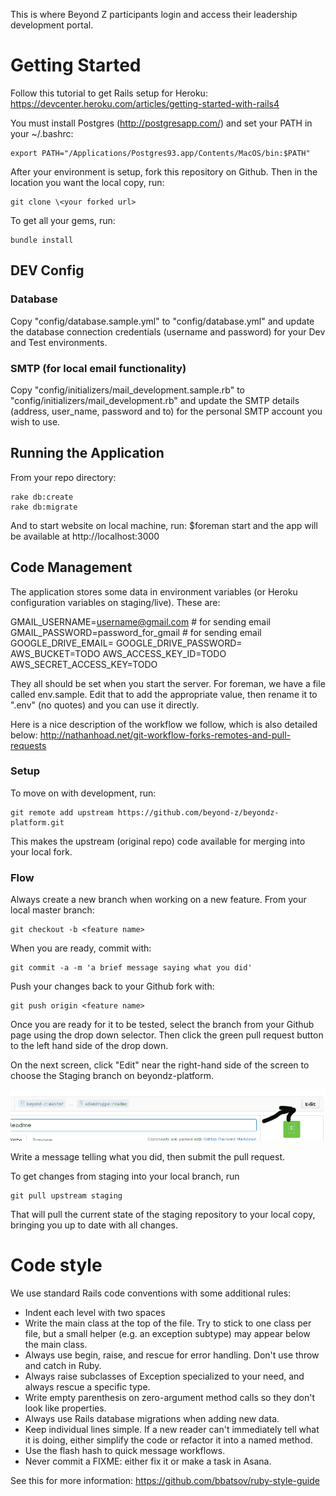This is where Beyond Z participants login and access their leadership development portal.


# Getting Started


Follow this tutorial to get Rails setup for Heroku:
https://devcenter.heroku.com/articles/getting-started-with-rails4

You must install Postgres (http://postgresapp.com/)
and set your PATH in your ~/.bashrc:

	export PATH="/Applications/Postgres93.app/Contents/MacOS/bin:$PATH"

After your environment is setup, fork this repository on Github. Then in the location you want the local copy, run:

	git clone \<your forked url>

To get all your gems, run:

	bundle install

## DEV Config

### Database
Copy "config/database.sample.yml" to "config/database.yml" and update the database connection credentials (username and password) for your Dev and Test environments.

### SMTP (for local email functionality)
Copy "config/initializers/mail\_development.sample.rb" to "config/initializers/mail\_development.rb" and update the SMTP details (address, user_name, password and to) for the personal SMTP account you wish to use.

## Running the Application 
From your repo directory:

	rake db:create
	rake db:migrate

And to start website on local machine, run: $foreman start and the app will be available at http://localhost:3000

## Code Management
The application stores some data in environment variables (or Heroku configuration variables on staging/live). These are:

GMAIL_USERNAME=username@gmail.com # for sending email
GMAIL_PASSWORD=password_for_gmail # for sending email
GOOGLE_DRIVE_EMAIL=<email>
GOOGLE_DRIVE_PASSWORD=<password>
AWS_BUCKET=TODO
AWS_ACCESS_KEY_ID=TODO
AWS_SECRET_ACCESS_KEY=TODO

They all should be set when you start the server. For foreman, we have a file called env.sample. Edit that to add the appropriate value, then rename it to ".env" (no quotes) and you can use it directly.

Here is a nice description of the workflow we follow, which is also
detailed below:
http://nathanhoad.net/git-workflow-forks-remotes-and-pull-requests 

### Setup
To move on with development, run:

	git remote add upstream https://github.com/beyond-z/beyondz-platform.git
	
	
This makes the upstream (original repo) code available for merging into your local fork.

### Flow

Always create a new branch when working on a new feature. From your local master branch:

	git checkout -b <feature name>

When you are ready, commit with:

	git commit -a -m 'a brief message saying what you did'

Push your changes back to your Github fork with:

	git push origin <feature name>

Once you are ready for it to be tested, select the branch from your Github page using the drop down selector. Then click the green pull request button to the left hand side of the drop down.

On the next screen, click "Edit" near the right-hand side of the screen to choose the Staging branch on beyondz-platform.

![Edit location](docs/edit-branch.png)


Write a message telling what you did, then submit the pull request.


To get changes from staging into your local branch, run

	git pull upstream staging

That will pull the current state of the staging repository to your local copy, bringing you up to date with all changes.

# Code style

We use standard Rails code conventions with some additional rules:

  * Indent each level with two spaces
  * Write the main class at the top of the file. Try to stick to one class per file, but a small helper (e.g. an exception subtype) may appear below the main class.
  * Always use begin, raise, and rescue for error handling. Don't use throw and catch in Ruby.
  * Always raise subclasses of Exception specialized to your need, and always rescue a specific type.
  * Write empty parenthesis on zero-argument method calls so they don't look like properties.
  * Always use Rails database migrations when adding new data.
  * Keep individual lines simple. If a new reader can't immediately tell what it is doing, either simplify the code or refactor it into a named method.
  * Use the flash hash to quick message workflows.
  * Never commit a FIXME: either fix it or make a task in Asana.

See this for more information: https://github.com/bbatsov/ruby-style-guide
